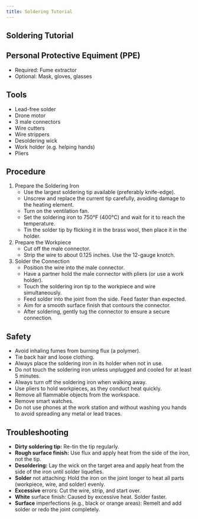 ```yaml
---
title: Soldering Tutorial
---
```


## Soldering Tutorial

## Personal Protective Equiment (PPE)

- Required: Fume extractor
- Optional: Mask, gloves, glasses

## Tools

- Lead-free solder
- Drone motor
- 3 male connectors
- Wire cutters
- Wire strippers
- Desoldering wick
- Work holder (e.g. helping hands)
- Pliers

## Procedure

1. Prepare the Soldering Iron
   - Use the largest soldering tip available (preferably knife-edge).
   - Unscrew and replace the current tip carefully, avoiding damage to the heating element.
   - Turn on the ventilation fan.
   - Set the soldering iron to 750°F (400°C) and wait for it to reach the temperature.
   - Tin the solder tip by flicking it in the brass wool, then place it in the holder.
2. Prepare the Workpiece
   - Cut off the male connector.
   - Strip the wire to about 0.125 inches. Use the 12-gauge knotch.
3. Solder the Connection
   - Position the wire into the male connector.
   - Have a partner hold the male connector with pliers (or use a work holder).
   - Touch the soldering iron tip to the workpiece and wire simultaneously.
   - Feed solder into the joint from the side. Feed faster than expected.
   - Aim for a smooth surface finish that contours the connector.
   - After soldering, gently tug the connector to ensure a secure connection.

## Safety

- Avoid inhaling fumes from burning flux (a polymer).
- Tie back hair and loose clothing.
- Always place the soldering iron in its holder when not in use.
- Do not touch the soldering iron unless unplugged and cooled for at least 5 minutes.
- Always turn off the soldering iron when walking away.
- Use pliers to hold workpieces, as they conduct heat quickly.
- Remove all flammable objects from the workspace.
- Remove smart watches.
- Do not use phones at the work station and without washing you hands to avoid spreading any metal or lead traces.

## Troubleshooting

- **Dirty soldering tip:** Re-tin the tip regularly.
- **Rough surface finish:** Use flux and apply heat from the side of the iron, not the tip.
- **Desoldering:** Lay the wick on the target area and apply heat from the side of the iron until solder liquefies.
- **Solder** not attaching: Hold the iron on the joint longer to heat all parts (workpiece, wire, and solder) evenly.
- **Excessive** errors: Cut the wire, strip, and start over.
- **White** surface finish: Caused by excessive heat. Solder faster.
- **Surface** imperfections (e.g., black or orange areas): Remelt and add solder or redo the joint completely.
